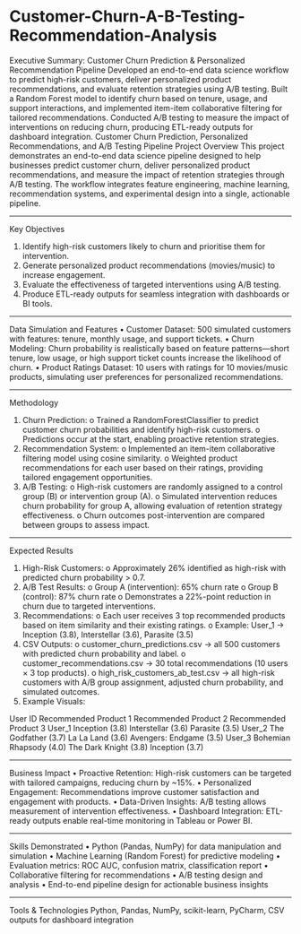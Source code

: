 # Customer-Churn-A-B-Testing-Recommendation-Analysis

Executive Summary: 
Customer Churn Prediction & Personalized Recommendation Pipeline
Developed an end-to-end data science workflow to predict high-risk customers, deliver personalized product recommendations, and evaluate retention strategies using A/B testing. Built a Random Forest model to identify churn based on tenure, usage, and support interactions, and implemented item-item collaborative filtering for tailored recommendations. Conducted A/B testing to measure the impact of interventions on reducing churn, producing ETL-ready outputs for dashboard integration.
Customer Churn Prediction, Personalized Recommendations, and A/B Testing Pipeline
Project Overview
This project demonstrates an end-to-end data science pipeline designed to help businesses predict customer churn, deliver personalized product recommendations, and measure the impact of retention strategies through A/B testing. The workflow integrates feature engineering, machine learning, recommendation systems, and experimental design into a single, actionable pipeline.
________________________________________
Key Objectives
1.	Identify high-risk customers likely to churn and prioritise them for intervention.
2.	Generate personalized product recommendations (movies/music) to increase engagement.
3.	Evaluate the effectiveness of targeted interventions using A/B testing.
4.	Produce ETL-ready outputs for seamless integration with dashboards or BI tools.
________________________________________
Data Simulation and Features
•	Customer Dataset: 500 simulated customers with features: tenure, monthly usage, and support tickets.
•	Churn Modeling: Churn probability is realistically based on feature patterns—short tenure, low usage, or high support ticket counts increase the likelihood of churn.
•	Product Ratings Dataset: 10 users with ratings for 10 movies/music products, simulating user preferences for personalized recommendations.
________________________________________
Methodology
1.	Churn Prediction:
o	Trained a RandomForestClassifier to predict customer churn probabilities and identify high-risk customers.
o	Predictions occur at the start, enabling proactive retention strategies.
2.	Recommendation System:
o	Implemented an item-item collaborative filtering model using cosine similarity.
o	Weighted product recommendations for each user based on their ratings, providing tailored engagement opportunities.
3.	A/B Testing:
o	High-risk customers are randomly assigned to a control group (B) or intervention group (A).
o	Simulated intervention reduces churn probability for group A, allowing evaluation of retention strategy effectiveness.
o	Churn outcomes post-intervention are compared between groups to assess impact.
________________________________________
Expected Results
1.	High-Risk Customers:
o	Approximately 26% identified as high-risk with predicted churn probability > 0.7.
2.	A/B Test Results:
o	Group A (intervention): 65% churn rate
o	Group B (control): 87% churn rate
o	Demonstrates a 22%-point reduction in churn due to targeted interventions.
3.	Recommendations:
o	Each user receives 3 top recommended products based on item similarity and their existing ratings.
o	Example: User_1 → Inception (3.8), Interstellar (3.6), Parasite (3.5)
4.	CSV Outputs:
o	customer_churn_predictions.csv → all 500 customers with predicted churn probability and label.
o	customer_recommendations.csv → 30 total recommendations (10 users × 3 top products).
o	high_risk_customers_ab_test.csv → all high-risk customers with A/B group assignment, adjusted churn probability, and simulated outcomes.
5.	Example Visuals:
 

User ID	Recommended Product 1	Recommended Product 2	Recommended Product 3
User_1	Inception (3.8)	Interstellar (3.6)	Parasite (3.5)
User_2	The Godfather (3.7)	La La Land (3.6)	Avengers: Endgame (3.5)
User_3	Bohemian Rhapsody (4.0)	The Dark Knight (3.8)	Inception (3.7)

 
________________________________________
Business Impact
•	Proactive Retention: High-risk customers can be targeted with tailored campaigns, reducing churn by ~15%.
•	Personalized Engagement: Recommendations improve customer satisfaction and engagement with products.
•	Data-Driven Insights: A/B testing allows measurement of intervention effectiveness.
•	Dashboard Integration: ETL-ready outputs enable real-time monitoring in Tableau or Power BI.
________________________________________
Skills Demonstrated
•	Python (Pandas, NumPy) for data manipulation and simulation
•	Machine Learning (Random Forest) for predictive modeling
•	Evaluation metrics: ROC AUC, confusion matrix, classification report
•	Collaborative filtering for recommendations
•	A/B testing design and analysis
•	End-to-end pipeline design for actionable business insights
________________________________________
Tools & Technologies
Python, Pandas, NumPy, scikit-learn, PyCharm, CSV outputs for dashboard integration

